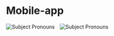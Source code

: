 # Mobile-app
<img
src="VideoApp.gif"
raw=true
alt="Subject Pronouns"
style="margin-right: 10px;"
/>
<img
src="VideoAppnew.gif"
raw=true
alt="Subject Pronouns"
style="margin-right: 10px;"
/>